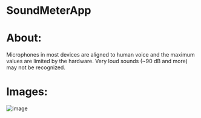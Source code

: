 # SoundMeterApp

# About:

 Microphones in most devices are aligned to human voice and the maximum values are limited by the hardware. Very loud sounds (~90 dB and more) may not be recognized.
# Images:

![image](https://user-images.githubusercontent.com/70342090/123948945-a6245a00-d9aa-11eb-92ef-e1c9d987919b.png)


